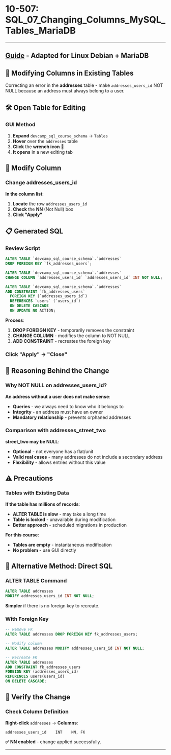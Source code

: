 # 10-507: SQL_07_Changing_Columns_MySQL_Tables_MariaDB

---

## **[Guide](https://devcamp.com/pt-full-stack-development-javascript-python-react/guide/guide-changing-columns-mysql-tables) - Adapted for Linux Debian + MariaDB**

## 🎯 Modifying Columns in Existing Tables

Correcting an error in the **addresses** table - make `addresses_users_id` NOT NULL because an address must always belong to a user.

## 🛠️ Open Table for Editing

### GUI Method

1. **Expand** `devcamp_sql_course_schema` → `Tables`
2. **Hover** over the `addresses` table
3. **Click** the **wrench icon** 🔧
4. **It opens** in a new editing tab

## 🔧 Modify Column

### Change addresses_users_id

**In the column list**:

1. **Locate** the row `addresses_users_id`
2. **Check** the **NN** (Not Null) box
3. **Click "Apply"**

## 📋 Generated SQL

### Review Script

```sql
ALTER TABLE `devcamp_sql_course_schema`.`addresses` 
DROP FOREIGN KEY `fk_addresses_users`;

ALTER TABLE `devcamp_sql_course_schema`.`addresses` 
CHANGE COLUMN `addresses_users_id` `addresses_users_id` INT NOT NULL;

ALTER TABLE `devcamp_sql_course_schema`.`addresses` 
ADD CONSTRAINT `fk_addresses_users`
  FOREIGN KEY (`addresses_users_id`)
  REFERENCES `users` (`users_id`)
  ON DELETE CASCADE
  ON UPDATE NO ACTION;
```

**Process**:

1. **DROP FOREIGN KEY** - temporarily removes the constraint
2. **CHANGE COLUMN** - modifies the column to NOT NULL
3. **ADD CONSTRAINT** - recreates the foreign key

### Click "Apply" → "Close"

## 🎨 Reasoning Behind the Change

### Why NOT NULL on addresses_users_id?

**An address without a user does not make sense**:

* **Queries** - we always need to know who it belongs to
* **Integrity** - an address must have an owner
* **Mandatory relationship** - prevents orphaned addresses

### Comparison with addresses_street_two

**street_two may be NULL**:

* **Optional** - not everyone has a flat/unit
* **Valid real cases** - many addresses do not include a secondary address
* **Flexibility** - allows entries without this value

## ⚠️ Precautions

### Tables with Existing Data

**If the table has millions of records**:

* **ALTER TABLE is slow** - may take a long time
* **Table is locked** - unavailable during modification
* **Better approach** - scheduled migrations in production

**For this course**:

* **Tables are empty** - instantaneous modification
* **No problem** - use GUI directly

## 🔧 Alternative Method: Direct SQL

### ALTER TABLE Command

```sql
ALTER TABLE addresses 
MODIFY addresses_users_id INT NOT NULL;
```

**Simpler** if there is no foreign key to recreate.

### With Foreign Key

```sql
-- Remove FK
ALTER TABLE addresses DROP FOREIGN KEY fk_addresses_users;

-- Modify column
ALTER TABLE addresses MODIFY addresses_users_id INT NOT NULL;

-- Recreate FK
ALTER TABLE addresses 
ADD CONSTRAINT fk_addresses_users 
FOREIGN KEY (addresses_users_id) 
REFERENCES users(users_id) 
ON DELETE CASCADE;
```

## 🎯 Verify the Change

### Check Column Definition

**Right-click** `addresses` → **Columns**:

```
addresses_users_id    INT    NN, FK
```

**✅ NN enabled** - change applied successfully.

---

